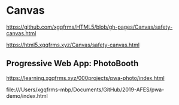 # Canvas


https://github.com/xgqfrms/HTML5/blob/gh-pages/Canvas/safety-canvas.html


https://html5.xgqfrms.xyz/Canvas/safety-canvas.html



## Progressive Web App: PhotoBooth

https://learning.xgqfrms.xyz/000projects/pwa-photo/index.html

file:///Users/xgqfrms-mbp/Documents/GitHub/2019-AFES/pwa-demo/index.html
